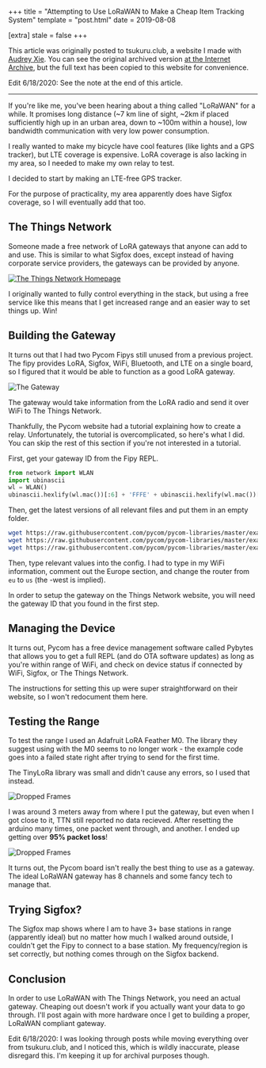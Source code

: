 +++
title = "Attempting to Use LoRaWAN to Make a Cheap Item Tracking System"
template = "post.html"
date = 2019-08-08

[extra]
stale = false
+++

This article was originally posted to tsukuru.club, a website I made with [Audrey Xie](https://audreyxie.com/). You can see
the original archived version [at the Internet Archive](https://web.archive.org/web/20191209222250/https://tsukuru.club/posts/adventures-in-lorawan-1/),
but the full text has been copied to this website for convenience.

Edit 6/18/2020: See the note at the end of this article.

<hr>

If you're like me, you've been hearing about a thing called "LoRaWAN" for a while.
It promises long distance (~7 km line of sight, ~2km if placed sufficiently high up
in an urban area, down to ~100m within a house), low bandwidth communication with
very low power consumption.

I really wanted to make my bicycle have cool features (like lights and a GPS tracker),
but LTE coverage is expensive. LoRA coverage is also lacking in my area, so I needed to
make my own relay to test.

I decided to start by making an LTE-free GPS tracker.

For the purpose of practicality, my area apparently does have Sigfox coverage, so I will
eventually add that too.

## The Things Network

Someone made a free network of LoRA gateways that anyone can add to and use. This
is similar to what Sigfox does, except instead of having corporate service providers,
the gateways can be provided by anyone.

[![The Things Network Homepage](/images/tsukuru/lorawan/homepage.png)](https://www.thethingsnetwork.org/)

I originally wanted to fully control everything in the stack, but using a free service
like this means that I get increased range and an easier way to set things up. Win!

## Building the Gateway

It turns out that I had two Pycom Fipys still unused from a previous project. The fipy
provides LoRA, Sigfox, WiFi, Bluetooth, and LTE on a single board, so I figured that it
would be able to function as a good LoRA gateway.

![The Gateway](/images/tsukuru/lorawan/gateway_pic.jpeg)

The gateway would take information from the LoRA radio and send it over WiFi to The Things
Network.

Thankfully, the Pycom website had a tutorial explaining how to create a relay. 
Unfortunately, the tutorial is overcomplicated, so here's what I did. You can 
skip the rest of this section if you're not interested in a tutorial.

First, get your gateway ID from the Fipy REPL.

```python
from network import WLAN
import ubinascii
wl = WLAN()
ubinascii.hexlify(wl.mac())[:6] + 'FFFE' + ubinascii.hexlify(wl.mac())[6:]
```

Then, get the latest versions of all relevant files and put them in an empty folder.

```bash
wget https://raw.githubusercontent.com/pycom/pycom-libraries/master/examples/lorawan-nano-gateway/config.py
wget https://raw.githubusercontent.com/pycom/pycom-libraries/master/examples/lorawan-nano-gateway/main.py
wget https://raw.githubusercontent.com/pycom/pycom-libraries/master/examples/lorawan-nano-gateway/nanogateway.py
```

Then, type relevant values into the config. I had to type in my WiFi information, comment
out the Europe section, and change the router from `eu` to `us` (the -west is implied).

In order to setup the gateway on the Things Network website, you will need the gateway ID
that you found in the first step.

## Managing the Device

It turns out, Pycom has a free device management software called Pybytes that allows you
to get a full REPL (and do OTA software updates) as long as you're within range of WiFi, 
and check on device status if connected by WiFi, Sigfox, or The Things Network.

The instructions for setting this up were super straightforward on their website, so I
won't redocument them here.

## Testing the Range

To test the range I used an Adafruit LoRA Feather M0. The library they suggest using
with the M0 seems to no longer work - the example code goes into a failed state
right after trying to send for the first time.

The TinyLoRa library was small and didn't cause any errors, so I used that instead.

![Dropped Frames](/images/tsukuru/lorawan/transmitter_pic.jpeg)

I was around 3 meters away from where I put the gateway, but even when I got close
to it, TTN still reported no data recieved. After resetting the arduino many times,
one packet went through, and another. I ended up getting over **95% packet loss**!

![Dropped Frames](/images/tsukuru/lorawan/framedrops.png)

It turns out, the Pycom board isn't really the best thing to use as a gateway. The
ideal LoRaWAN gateway has 8 channels and some fancy tech to manage that.

## Trying Sigfox?

The Sigfox map shows where I am to have 3+ base stations in range (apparently ideal)
but no matter how much I walked around outside, I couldn't get the Fipy to connect
to a base station. My frequency/region is set correctly, but nothing comes through
on the Sigfox backend.

## Conclusion

In order to use LoRaWAN with The Things Network, you need an actual gateway. Cheaping
out doesn't work if you actually want your data to go through. I'll post again with
more hardware once I get to building a proper, LoRaWAN compliant gateway.

Edit 6/18/2020: I was looking through posts while moving everything over from tsukuru.club,
and I noticed this, which is wildly inaccurate, please disregard this. I'm keeping it
up for archival purposes though.
